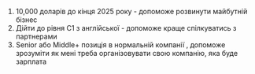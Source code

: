 1. 10,000 доларів до кінця 2025 року - допоможе розвинути майбутній бізнес
2. Дійти до рівня С1 з англійської - допоможе краще спілкуватись з партнерами 
3. Senior або Middle+ позиція в нормальній компанії , допоможе зрозуміти як мені треба організовувати свою компанію, яка буде зарплата 

